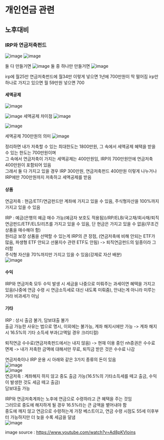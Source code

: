 # 개인연금 관련
## 노후대비
### IRP와 연금저축펀드
![image](https://user-images.githubusercontent.com/44331989/139199287-e7c89d46-0f4d-4337-9171-24d8ffd395d0.png)
![image](https://user-images.githubusercontent.com/44331989/139199323-45a57a69-ebd1-4092-b22a-fd0250ec601d.png)

둘 다 만들거면
![image](https://user-images.githubusercontent.com/44331989/139200536-b00d56c3-8138-4644-a27c-012e954f637c.png)
둘 중 하나만 만들거면
![image](https://user-images.githubusercontent.com/44331989/139200571-eded9735-4660-45af-bad1-8d3dc840f76a.png)

irp에 월25만
연금저축펀드에 월34만
이렇게 넣으면 1년에 700만원이 딱 떨어짐
irp만 하나로 가지고 있으면 월 59만원 넣으면 700

#### 세액공제
![image](https://user-images.githubusercontent.com/44331989/139352210-60845c3e-9979-4762-8eaf-27521f55dece.png)

![image](https://user-images.githubusercontent.com/44331989/139200708-d288e341-1599-4593-a12e-fce3bb458c6e.png)
세액공제 차이점
![image](https://user-images.githubusercontent.com/44331989/139200654-ed4fa5fe-a0f2-47be-bd94-cdccf57907c6.png)

![image](https://user-images.githubusercontent.com/44331989/139200912-0ebf3ccd-8e71-4d36-b527-a360c7878523.png)

세액공제 700만원의 의미
![image](https://user-images.githubusercontent.com/44331989/139200970-283e84e6-3935-43ab-9f21-889d5568486d.png)

정리하면 내가 저축할 수 있는 최대한도는 1800만원, 그 속에서 세액공제 혜택을 받을 수 있는 한도는 700만원이며 <br>
그 속에서 연금저축이 가지는 세액공제는 400만원임, IRP의 700만원안에 연금저축 400만원이 포함되어 있음 <br>
그래서 둘 다 가지고 있을 경우 IRP 300만원, 연금저축펀드 400만원 이렇게 나누거나 IRP에만 700만원까지 저축하고 세액공제를 받음 <br>

#### 상품
연금저축 : 현금/ETF/연금펀드만 계좌에 가지고 있을 수 있음, 주식형자산을 100%까지 가지고 있을 수 있음 <br>

IRP : 예금(은행의 예금 매수 가능(예금자 보호도 적용됨))/RP/ELB/국고채/회사채/퇴직연금펀드/ETF/ELS/리츠를 가지고 있을 수 있음, 단 현금은 가지고 있을 수 없음(무조건 상품을 매수해야 함) <br>
      원리금 보장 상품을 선택할 수 있는게 IRP의 큰 장점, (연금저축에 비해 안되는 ETF가 많음, 파생형 ETF 안되고 선물지수 관련 ETF도 안됨) -> 퇴직연금펀드의 일종이라 그러함 <br>
      주식형 자산을 70%까지만 가지고 있을 수 있음(강제로 자산 배분) <br>
![image](https://user-images.githubusercontent.com/44331989/139202503-ac61325e-f602-41a0-b405-7fdab616a4e1.png) <br>

#### 수익
IRP와 연금저축 모두 수익 발생 시 세금을 나중으로 미뤄주는 과세이연 혜택을 가지고 있음(나중에 연금 수령 시 연금소득세로 대신 내도록 미뤄줌), 안내는게 아니라 미루는 거라 비과세가 아님 <br>

#### 기타
IRP : 상시 출금 불가, 담보대출 불가 <br>
출금 가능한 사유는 법으로 명시, 이외에는 불가능, 계좌 해지시에만 가능 -> 계좌 해지 시 16.5%의 기타 소득세 부과(고액일 경우 크리티컬) <br>

퇴직연금 수수료(연금저축펀드에서는 내지 않음) -> 현재 이용 중인 nh증권은 수수료 면제
-> 내가 저축한 금액에 대해서만 무료, 퇴직금 받은 것은 수수료 나감

연금저축이나 IRP 운용 시 아래와 같은 3가지 종류의 돈이 있음 <br>
![image](https://user-images.githubusercontent.com/44331989/139203405-57fe4991-e4b0-4c29-8f1e-068205f49786.png) <br>
![image](https://user-images.githubusercontent.com/44331989/139203085-f6cf1a23-99ce-4e8e-81fa-51850cb71af1.png) <br>
연금저축 : 계좌해지 하지 않고 중도 출금 가능(16.5%의 기타소득세를 떼고 출금, 수익이 발생한 것도 세금 떼고 출금) <br>
          담보대출 가능 <br>

IRP와 연금저축계좌는 노후에 연금으로 수령하라고 큰 혜택을 주는 것임 <br>
그러므로 중도에 해지하게 될 경우 16.5%라는 큰 금액을 뱉어내야 함 <br>
중도에 깨지 않고 연금으로 수령하는게 가장 베스트이고, 연금 수령 시점도 55세 이후부터 가능하지만 더 늦을 수록 세금을 덜냄 <br>
![image](https://user-images.githubusercontent.com/44331989/139203882-a58a40af-dfab-4205-bddd-c880c9850268.png) <br>

image source : https://www.youtube.com/watch?v=Ad8pKVloins <br>
